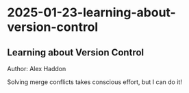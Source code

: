 # 2025-01-23-learning-about-version-control

## Learning about Version Control

Author: Alex Haddon

Solving merge conflicts takes conscious effort, but I can do it!